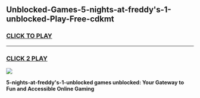 
## Unblocked-Games-5-nights-at-freddy's-1-unblocked-Play-Free-cdkmt
<h3>
<a href="https://premium76.site?title=5-nights-at-freddy's-1-unblocked&ref=23A">CLICK TO PLAY</a></h3>
<hr>

<h3>
<a href="https://premium76.site?title=5-nights-at-freddy's-1-unblocked&ref=23A">CLICK 2 PLAY</a>
  
</h3>

<a href="https://premium76.site?title=5-nights-at-freddy's-1-unblocked&ref=23A"><img src="https://clearcache.store/games.png"></a>


**5-nights-at-freddy's-1-unblocked games unblocked: Your Gateway to Fun and Accessible Online Gaming**
